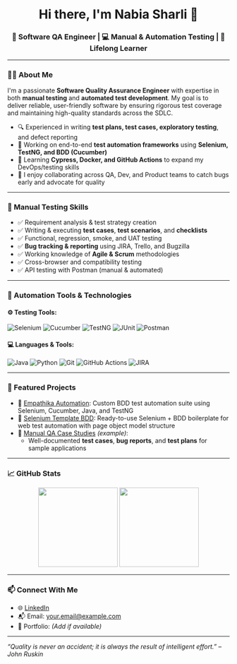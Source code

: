 <h1 align="center">Hi there, I'm Nabia Sharli 👋</h1>
<h3 align="center">🧪 Software QA Engineer | 💻 Manual & Automation Testing | 🌱 Lifelong Learner</h3>

---

### 👩‍💻 About Me

I'm a passionate **Software Quality Assurance Engineer** with expertise in both **manual testing** and **automated test development**. My goal is to deliver reliable, user-friendly software by ensuring rigorous test coverage and maintaining high-quality standards across the SDLC.

- 🔍 Experienced in writing **test plans, test cases, exploratory testing**, and defect reporting
- 🔭 Working on end-to-end **test automation frameworks** using **Selenium, TestNG, and BDD (Cucumber)**
- 🌱 Learning **Cypress, Docker, and GitHub Actions** to expand my DevOps/testing skills
- 🤝 I enjoy collaborating across QA, Dev, and Product teams to catch bugs early and advocate for quality

---

### 🧪 Manual Testing Skills

- ✅ Requirement analysis & test strategy creation
- ✅ Writing & executing **test cases**, **test scenarios**, and **checklists**
- ✅ Functional, regression, smoke, and UAT testing
- ✅ **Bug tracking & reporting** using JIRA, Trello, and Bugzilla
- ✅ Working knowledge of **Agile & Scrum** methodologies
- ✅ Cross-browser and compatibility testing
- ✅ API testing with Postman (manual & automated)

---

### 🤖 Automation Tools & Technologies

#### ⚙️ Testing Tools:
![Selenium](https://img.shields.io/badge/-Selenium-43B02A?logo=selenium&logoColor=white)
![Cucumber](https://img.shields.io/badge/-Cucumber-23D96C?logo=cucumber&logoColor=white)
![TestNG](https://img.shields.io/badge/-TestNG-E21717?logo=testng&logoColor=white)
![JUnit](https://img.shields.io/badge/-JUnit-25A162?logo=java&logoColor=white)
![Postman](https://img.shields.io/badge/-Postman-FF6C37?logo=postman&logoColor=white)

#### 💻 Languages & Tools:
![Java](https://img.shields.io/badge/-Java-ED8B00?logo=java&logoColor=white)
![Python](https://img.shields.io/badge/-Python-3776AB?logo=python&logoColor=white)
![Git](https://img.shields.io/badge/-Git-F05032?logo=git&logoColor=white)
![GitHub Actions](https://img.shields.io/badge/-GitHub_Actions-2088FF?logo=githubactions&logoColor=white)
![JIRA](https://img.shields.io/badge/-JIRA-0052CC?logo=jira&logoColor=white)

---

### 📂 Featured Projects

- 🔹 [Empathika Automation](https://github.com/Nabia-Sharli/Empathika): Custom BDD test automation suite using Selenium, Cucumber, Java, and TestNG
- 🔹 [Selenium Template BDD](https://github.com/Nabia-Sharli/Selenium-Template-BDD): Ready-to-use Selenium + BDD boilerplate for web test automation with page object model structure
- 🔹 [Manual QA Case Studies](https://github.com/Nabia-Sharli/Manual-Test-Cases) _(example)_:
   - Well-documented **test cases**, **bug reports**, and **test plans** for sample applications

---

### 📈 GitHub Stats

<p align="center">
  <img src="https://github-readme-stats.vercel.app/api?username=Nabia-Sharli&show_icons=true&theme=github_dark" height="180"/>
  <img src="https://github-readme-streak-stats.herokuapp.com?user=Nabia-Sharli&theme=github-dark" height="180"/>
</p>

---

### 📫 Connect With Me

- 🌐 [LinkedIn](https://linkedin.com/in/your-profile)
- 📬 Email: your.email@example.com
- 💼 Portfolio: _(Add if available)_

---

_“Quality is never an accident; it is always the result of intelligent effort.” – John Ruskin_


